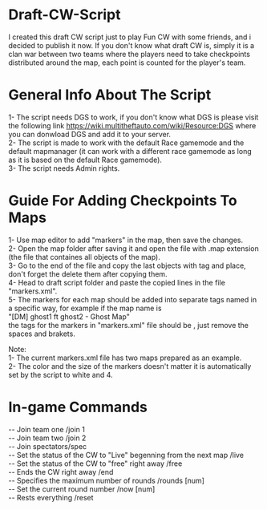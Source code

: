 # Draft-CW-Script
I created this draft CW script just to play Fun CW with some friends, and i decided to publish it now.
If you don't know what draft CW is, simply it is a clan war between two teams where the players need to take checkpoints distributed around the map, each point is counted for the player's team.

# General Info About The Script

1- The script needs DGS to work, if you don't know what DGS is please visit the following link https://wiki.multitheftauto.com/wiki/Resource:DGS where you can donwload DGS and add it to your server.<br>
2- The script is made to work with the default Race gamemode and the default mapmanager (it can work with a different race gamemode as long as it is based on the default Race gamemode).<br>
3- The script needs Admin rights.

# Guide For Adding Checkpoints To Maps

1- Use map editor to add "markers" in the map, then save the changes.<br>
2- Open the map folder after saving it and open the file with .map extension (the file that containes all objects of the map).<br>
3- Go to the end of the file and copy the last objects with <marker> tag and place, don't forget the delete them after copying them.<br>
4- Head to draft script folder and paste the copied lines in the file "markers.xml".<br>
5- The markers for each map should be added into separate tags named in a specific way, for example if the map name is <br>"[DM] ghost1 ft ghost2 - Ghost Map"<br>the tags for the markers in "markers.xml" file should be <DMghost1ftghost2-GhostMap>, just remove the spaces and brakets.<br>

Note:<br>1- The current markers.xml file has two maps prepared as an example.<br>2- The color and the size of the markers doesn't matter it is automatically set by the script to white and 4.


# In-game Commands
-- Join team one /join 1<br>
-- Join team two  /join 2<br>
-- Join spectators/spec<br>
-- Set the status of the CW to "Live" begenning from the next map /live<br>
-- Set the status of the CW to "free" right away /free<br>
-- Ends the CW right away /end<br>
-- Specifies the maximum number of rounds /rounds [num]<br>
-- Set the current round number /now [num]<br>
-- Rests everything /reset
